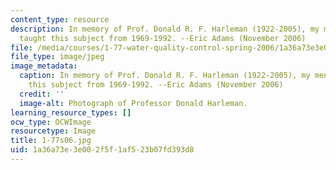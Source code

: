 ```yaml
---
content_type: resource
description: In memory of Prof. Donald R. F. Harleman (1922-2005), my mentor, who
  taught this subject from 1969-1992. --Eric Adams (November 2006)
file: /media/courses/1-77-water-quality-control-spring-2006/1a36a73e3e002f5f1af523b07fd393d8_1-77s06.jpg
file_type: image/jpeg
image_metadata:
  caption: In memory of Prof. Donald R. F. Harleman (1922-2005), my mentor, who taught
    this subject from 1969-1992. --Eric Adams (November 2006)
  credit: ''
  image-alt: Photograph of Professor Donald Harleman.
learning_resource_types: []
ocw_type: OCWImage
resourcetype: Image
title: 1-77s06.jpg
uid: 1a36a73e-3e00-2f5f-1af5-23b07fd393d8
---
```

